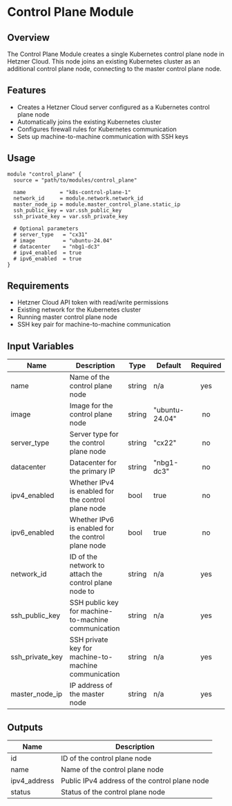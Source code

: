 # Control Plane Module

## Overview
The Control Plane Module creates a single Kubernetes control plane node in Hetzner Cloud. This node joins an existing Kubernetes cluster as an additional control plane node, connecting to the master control plane node.

## Features
- Creates a Hetzner Cloud server configured as a Kubernetes control plane node
- Automatically joins the existing Kubernetes cluster
- Configures firewall rules for Kubernetes communication
- Sets up machine-to-machine communication with SSH keys

## Usage

```hcl
module "control_plane" {
  source = "path/to/modules/control_plane"

  name           = "k8s-control-plane-1"
  network_id     = module.network.network_id
  master_node_ip = module.master_control_plane.static_ip
  ssh_public_key = var.ssh_public_key
  ssh_private_key = var.ssh_private_key
  
  # Optional parameters
  # server_type   = "cx31"
  # image         = "ubuntu-24.04"
  # datacenter    = "nbg1-dc3"
  # ipv4_enabled  = true
  # ipv6_enabled  = true
}
```

## Requirements
- Hetzner Cloud API token with read/write permissions
- Existing network for the Kubernetes cluster
- Running master control plane node
- SSH key pair for machine-to-machine communication

## Input Variables

| Name | Description | Type | Default | Required |
|------|-------------|------|---------|:--------:|
| name | Name of the control plane node | string | n/a | yes |
| image | Image for the control plane node | string | "ubuntu-24.04" | no |
| server_type | Server type for the control plane node | string | "cx22" | no |
| datacenter | Datacenter for the primary IP | string | "nbg1-dc3" | no |
| ipv4_enabled | Whether IPv4 is enabled for the control plane node | bool | true | no |
| ipv6_enabled | Whether IPv6 is enabled for the control plane node | bool | true | no |
| network_id | ID of the network to attach the control plane node to | string | n/a | yes |
| ssh_public_key | SSH public key for machine-to-machine communication | string | n/a | yes |
| ssh_private_key | SSH private key for machine-to-machine communication | string | n/a | yes |
| master_node_ip | IP address of the master node | string | n/a | yes |

## Outputs

| Name | Description |
|------|-------------|
| id | ID of the control plane node |
| name | Name of the control plane node |
| ipv4_address | Public IPv4 address of the control plane node |
| status | Status of the control plane node |